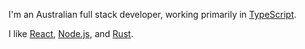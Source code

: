 I'm an Australian full stack developer, working primarily in [TypeScript](https://www.typescriptlang.org/).

I like [React](https://reactjs.org/), [Node.js](https://nodejs.org/en/), and [Rust](https://www.rust-lang.org/).

